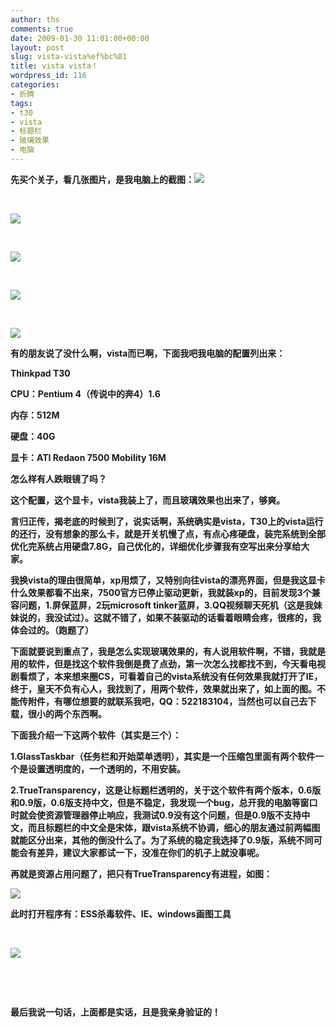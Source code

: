 ```yaml
---
author: ths
comments: true
date: 2009-01-30 11:01:00+00:00
layout: post
slug: vista-vista%ef%bc%81
title: vista vista！
wordpress_id: 116
categories:
- 折腾
tags:
- t30
- vista
- 标题栏
- 玻璃效果
- 电脑
---
```


**先买个关子，看几张图片，是我电脑上的截图：[![](http://tonghuashuai.jhost.cn/wp-content/uploads/static9.photo_.sina_.com_.cn_bmiddle_5e66e6c9t702b533a2a68.jpg)](http://tonghuashuai.jhost.cn/wp-content/uploads/static9.photo_.sina_.com_.cn_bmiddle_5e66e6c9t702b533a2a68.jpg)**





 





**[![](http://tonghuashuai.jhost.cn/wp-content/uploads/static13.photo_.sina_.com_.cn_bmiddle_5e66e6c9t61b14195d9ac.jpg)](http://tonghuashuai.jhost.cn/wp-content/uploads/static13.photo_.sina_.com_.cn_bmiddle_5e66e6c9t61b14195d9ac.jpg)**





 





**[![](http://tonghuashuai.jhost.cn/wp-content/uploads/static11.photo_.sina_.com_.cn_bmiddle_5e66e6c9t61b1426902fa.jpg)](http://tonghuashuai.jhost.cn/wp-content/uploads/static11.photo_.sina_.com_.cn_bmiddle_5e66e6c9t61b1426902fa.jpg)**





 





**[![](http://tonghuashuai.jhost.cn/wp-content/uploads/static14.photo_.sina_.com_.cn_bmiddle_5e66e6c9t61b15a96b8bd.jpg)](http://tonghuashuai.jhost.cn/wp-content/uploads/static14.photo_.sina_.com_.cn_bmiddle_5e66e6c9t61b15a96b8bd.jpg)**





 





**[![](http://tonghuashuai.jhost.cn/wp-content/uploads/static6.photo_.sina_.com_.cn_bmiddle_5e66e6c9t61b1436d5c65.jpg)](http://tonghuashuai.jhost.cn/wp-content/uploads/static6.photo_.sina_.com_.cn_bmiddle_5e66e6c9t61b1436d5c65.jpg)**






**有的朋友说了没什么啊，vista而已啊，下面我吧我电脑的配置列出来：**





**Thinkpad T30**





**CPU：Pentium
4（传说中的奔4）1.6**





**内存：512M**





**硬盘：40G**





**显卡：ATI Redaon 7500 Mobility
16M**





**怎么样有人跌眼镜了吗？**






**这个配置，这个显卡，vista我装上了，而且玻璃效果也出来了，够爽。**






**言归正传，揭老底的时候到了，说实话啊，系统确实是vista，T30上的vista运行的还行，没有想象的那么卡，就是开关机慢了点，有点心疼硬盘，装完系统到全部优化完系统占用硬盘7.8G，自己优化的，详细优化步骤我有空写出来分享给大家。**






**我换vista的理由很简单，xp用烦了，又特别向往vista的漂亮界面，但是我这显卡什么效果都看不出来，7500官方已停止驱动更新，我就装xp的，目前发现3个兼容问题，1.屏保蓝屏，2玩microsoft
tinker蓝屏，3.QQ视频聊天死机（这是我妹妹说的，我没试过）。这就不错了，如果不装驱动的话看着眼睛会疼，很疼的，我体会过的。（跑题了）**






**下面就要说到重点了，我是怎么实现玻璃效果的，有人说用软件啊，不错，我就是用的软件，但是找这个软件我倒是费了点劲，第一次怎么找都找不到，今天看电视剧看烦了，本来想来圈CS，可看着自己的vista系统没有任何效果我就打开了IE，终于，皇天不负有心人，我找到了，用两个软件，效果就出来了，如上面的图。不能传附件，有哪位想要的就联系我吧，QQ：522183104，当然也可以自己去下载，很小的两个东西啊。**






**下面我介绍一下这两个软件（其实是三个）：**






**1.GlassTaskbar（任务栏和开始菜单透明），其实是一个压缩包里面有两个软件一个是设置透明度的，一个透明的，不用安装。**






**2.TrueTransparency，这是让标题栏透明的，关于这个软件有两个版本，0.6版和0.9版，0.6版支持中文，但是不稳定，我发现一个bug，总开我的电脑等窗口时就会使资源管理器停止响应，我测试0.9没有这个问题，但是0.9版不支持中文，而且标题栏的中文全是宋体，跟vista系统不协调，细心的朋友通过前两幅图就能区分出来，其他的倒没什么了。为了系统的稳定我选择了0.9版，系统不同可能会有差异，建议大家都试一下，没准在你们的机子上就没事呢。**






**再就是资源占用问题了，把只有TrueTransparency有进程，如图：**





[![](http://tonghuashuai.jhost.cn/wp-content/uploads/static3.photo_.sina_.com_.cn_bmiddle_5e66e6c9t61b1e5503602.jpg)](http://tonghuashuai.jhost.cn/wp-content/uploads/static3.photo_.sina_.com_.cn_bmiddle_5e66e6c9t61b1e5503602.jpg)






**此时打开程序有：ESS杀毒软件、IE、windows画图工具**





 





[![](http://tonghuashuai.jhost.cn/wp-content/uploads/static5.photo_.sina_.com_.cn_bmiddle_5e66e6c9t61b1e68d9824.jpg)](http://tonghuashuai.jhost.cn/wp-content/uploads/static5.photo_.sina_.com_.cn_bmiddle_5e66e6c9t61b1e68d9824.jpg)





 





 






**最后我说一句话，上面都是实话，且是我亲身验证的！**



